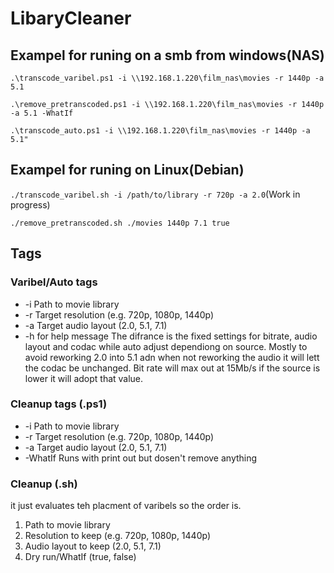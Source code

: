 # LibaryCleaner
## Exampel for runing on a smb from windows(NAS)
```.\transcode_varibel.ps1 -i \\192.168.1.220\film_nas\movies -r 1440p -a 5.1```

```.\remove_pretranscoded.ps1 -i \\192.168.1.220\film_nas\movies -r 1440p -a 5.1 -WhatIf```

```.\transcode_auto.ps1 -i \\192.168.1.220\film_nas\movies -r 1440p -a 5.1"```

## Exampel for runing on Linux(Debian)

```./transcode_varibel.sh -i /path/to/library -r 720p -a 2.0```(Work in progress)

```./remove_pretranscoded.sh ./movies 1440p 7.1 true```

## Tags
### Varibel/Auto tags
- -i   Path to movie library
- -r   Target resolution (e.g. 720p, 1080p, 1440p)
- -a   Target audio layout (2.0, 5.1, 7.1)
- -h for help message
The difrance is the fixed settings for bitrate, audio layout and codac while auto adjust dependiong on source. Mostly to avoid reworking 2.0 into 5.1 adn when not reworking the audio it will lett the codac be unchanged. Bit rate will max out at 15Mb/s if the source is lower it will adopt that value.

### Cleanup tags (.ps1)
- -i   Path to movie library
- -r   Target resolution (e.g. 720p, 1080p, 1440p)
- -a   Target audio layout (2.0, 5.1, 7.1)
- -WhatIf Runs with print out but dosen't remove anything

### Cleanup (.sh)
it just evaluates teh placment of varibels so the order is.
1. Path to movie library
2. Resolution to keep (e.g. 720p, 1080p, 1440p)
3. Audio layout to keep (2.0, 5.1, 7.1)
4. Dry run/WhatIf (true, false)